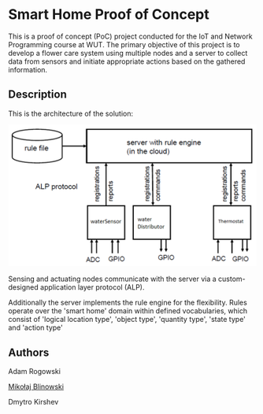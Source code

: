 # Smart Home Proof of Concept

This is a proof of concept (PoC) project conducted for the IoT and Network Programming course at WUT. The primary objective of this project is to develop a flower care system using multiple nodes and a server to collect data from sensors and initiate appropriate actions based on the gathered information.

## Description

This is the architecture of the solution:

![architecture](overview.png)

Sensing and actuating nodes communicate with the server via a custom-designed application layer protocol (ALP).

Additionally the server implements the rule engine for the flexibility. Rules operate over the 'smart home' domain within defined vocabularies, which consist of 'logical location type', 'object type', 'quantity type', 'state type' and 'action type'

## Authors

Adam Rogowski

[Mikołaj Blinowski](https://github.com/miko3412)

Dmytro Kirshev
